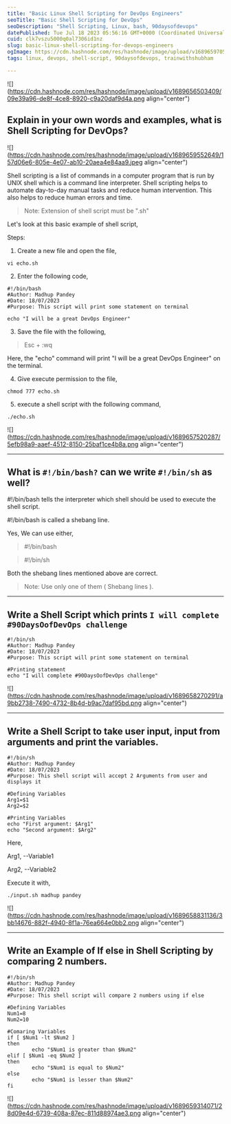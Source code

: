 ```yaml
---
title: "Basic Linux Shell Scripting for DevOps Engineers"
seoTitle: "Basic Shell Scripting for DevOps"
seoDescription: "Shell Scripting, Linux, bash, 90daysofdevops"
datePublished: Tue Jul 18 2023 05:56:16 GMT+0000 (Coordinated Universal Time)
cuid: clk7vszu5000q0al7306id1nz
slug: basic-linux-shell-scripting-for-devops-engineers
ogImage: https://cdn.hashnode.com/res/hashnode/image/upload/v1689659705479/df9165c3-be2a-46ed-aa04-f900d6a2b632.jpeg
tags: linux, devops, shell-script, 90daysofdevops, trainwithshubham

---
```


![](https://cdn.hashnode.com/res/hashnode/image/upload/v1689656503409/09e39a96-de8f-4ce8-8920-c9a20daf9d4a.png align="center")

## Explain in your own words and examples, what is Shell Scripting for DevOps?

![](https://cdn.hashnode.com/res/hashnode/image/upload/v1689659552649/157d06e6-805e-4e07-ab10-20aea4e84aa9.jpeg align="center")

Shell scripting is a list of commands in a computer program that is run by UNIX shell which is a command line interpreter. Shell scripting helps to automate day-to-day manual tasks and reduce human intervention. This also helps to reduce human errors and time.

> Note: Extension of shell script must be ".sh"

Let's look at this basic example of shell script,

Steps:

1) Create a new file and open the file,

```plaintext
vi echo.sh
```

2) Enter the following code,

```plaintext
#!/bin/bash
#Author: Madhup Pandey
#Date: 18/07/2023
#Purpose: This script will print some statement on terminal

echo "I will be a great DevOps Engineer"
```

3) Save the file with the following,

> Esc + :wq

Here, the "echo" command will print "I will be a great DevOps Engineer" on the terminal.

4) Give execute permission to the file,

```plaintext
chmod 777 echo.sh
```

5) execute a shell script with the following command,

```plaintext
./echo.sh
```

![](https://cdn.hashnode.com/res/hashnode/image/upload/v1689657520287/5efb98a9-aaef-4512-8150-25baf1ce4b8a.png align="center")

---

## What is `#!/bin/bash?` can we write `#!/bin/sh` as well?

#!/bin/bash tells the interpreter which shell should be used to execute the shell script.

#!/bin/bash is called a shebang line.

Yes, We can use either,

> #!/bin/bash

> #!/bin/sh

Both the shebang lines mentioned above are correct.

> Note: Use only one of them ( Shebang lines ).

---

## Write a Shell Script which prints `I will complete #90DaysOofDevOps challenge`

```plaintext
#!/bin/sh
#Author: Madhup Pandey
#Date: 18/07/2023
#Purpose: This script will print some statement on terminal

#Printing statement
echo "I will complete #90DaysOofDevOps challenge"
```

![](https://cdn.hashnode.com/res/hashnode/image/upload/v1689658270291/a9bb2738-7490-4732-8b4d-b9ac7daf95bd.png align="center")

---

## Write a Shell Script to take user input, input from arguments and print the variables.

```plaintext
#!/bin/sh
#Author: Madhup Pandey
#Date: 18/07/2023
#Purpose: This shell script will accept 2 Arguments from user and displays it

#Defining Variables
Arg1=$1
Arg2=$2

#Printing Variables
echo "First argument: $Arg1"
echo "Second argument: $Arg2"
```

Here,

Arg1, --Variable1

Arg2, --Variable2

Execute it with,

```plaintext
./input.sh madhup pandey
```

![](https://cdn.hashnode.com/res/hashnode/image/upload/v1689658831136/3bb14676-882f-4940-8f1a-76ea664e0bb2.png align="center")

---

## Write an Example of If else in Shell Scripting by comparing 2 numbers.

```plaintext
#!/bin/sh
#Author: Madhup Pandey
#Date: 18/07/2023
#Purpose: This shell script will compare 2 numbers using if else

#Defining Variables
Num1=8
Num2=10

#Comaring Variables
if [ $Num1 -lt $Num2 ]
then
        echo "$Num1 is greater than $Num2"
elif [ $Num1 -eq $Num2 ]
then
        echo "$Num1 is equal to $Num2"
else
        echo "$Num1 is lesser than $Num2"
fi
```

![](https://cdn.hashnode.com/res/hashnode/image/upload/v1689659314071/28d09e4d-6739-408a-87ec-811d88974ae3.png align="center")